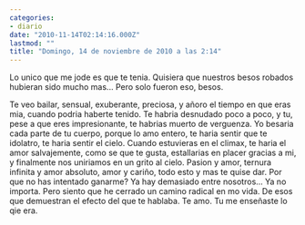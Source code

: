 ```yaml
---
categories:
- diario
date: "2010-11-14T02:14:16.000Z"
lastmod: ""
title: "Domingo, 14 de noviembre de 2010 a las 2:14"
---
```


Lo unico que me jode es que te tenia. Quisiera que nuestros besos robados hubieran sido mucho mas... Pero solo fueron eso, besos.

Te veo bailar, sensual, exuberante, preciosa, y añoro el tiempo en que eras mia, cuando podria haberte tenido.
Te habria desnudado poco a poco, y tu, pese a que eres impresionante, te habrias muerto de verguenza. Yo besaria cada parte de tu cuerpo, porque lo amo entero, te haria sentir que te idolatro, te haria sentir el cielo. Cuando estuvieras en el climax, te haria el amor salvajemente, como se que te gusta, estallarias en placer gracias a mi, y finalmente nos uniriamos en un grito al cielo. Pasion y amor, ternura infinita y amor absoluto, amor y cariño, todo esto y mas te quise dar. Por que no has intentado ganarme? Ya hay demasiado entre nosotros... Ya no importa. Pero siento que he cerrado un camino radical en mo vida. De esos que demuestran el efecto del que te hablaba. Te amo. Tu me enseñaste lo qie era.